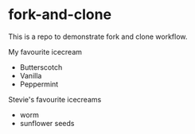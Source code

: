 # fork-and-clone

This is a repo to demonstrate fork and clone workflow.

My favourite icecream

- Butterscotch
- Vanilla
- Peppermint

Stevie's favourite icecreams

- worm
- sunflower seeds
